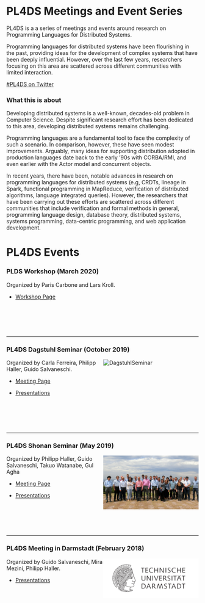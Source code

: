 # PL4DS Meetings and Event Series

PL4DS is a a series of meetings and events around research on Programming Languages for Distributed Systems.

Programming languages for distributed systems have been flourishing in the past, providing ideas for the development of complex systems that have been deeply influential. However, over the last few years, researchers focusing on this area are scattered across different communities with limited interaction.

[#PL4DS on Twitter](https://twitter.com/search?q=%23pl4ds&src=typed_query)


### What this is about

Developing distributed systems is a well-known, decades-old problem in Computer Science. Despite significant research effort has been dedicated to this area, developing distributed systems remains challenging. 

Programming languages are a fundamental tool to face the complexity of such a scenario. In comparison, however, these have seen modest improvements. Arguably, many ideas for supporting distribution adopted in production languages date back to the early ’90s with CORBA/RMI, and even earlier with the Actor model and concurrent objects. 

In recent years, there have been, notable advances in research on programming languages for distributed systems (e.g, CRDTs, lineage in Spark, functional programming in MapReduce, verification of distributed algorithms, language integrated queries). However, the researchers that have been carrying out these efforts are scattered across different communities that include verification and formal methods in general, programming language design, database theory, distributed systems, systems programming, data-centric programming, and web application development.

# PL4DS Events


### PLDS Workshop (March 2020)

Organized by Paris Carbone and Lars Kroll.

- [Workshop Page](https://plds.github.io/programme.html)

<br/>
<br/>
<br/>
<br/>

---

### PL4DS Dagstuhl Seminar (October 2019)
<img src="./assets/images/DagstuhlSeminar.jpg" alt="DagstuhlSeminar" width="250" align="right"/>

Organized by Carla Ferreira, Philipp Haller, Guido Salvaneschi.

- [Meeting Page](https://www.dagstuhl.de/en/program/calendar/semhp/?semnr=19442)

- [Presentations](https://github.com/pl4ds/Dagstuhl-2019/blob/master/pages/Dagstuhl.md)

<br/>
<br/>
<br/>
<br/>

---

### PL4DS Shonan Seminar (May 2019)

<img src="./assets/images/group_photo.jpg" alt="group_photo" width="250" align="right"/>

Organized by Philipp Haller, Guido Salvaneschi, Takuo Watanabe, Gul Agha

- [Meeting Page](https://shonan.nii.ac.jp/seminars/149/)

- [Presentations](https://github.com/pl4ds/Shonan-2019/blob/master/Pages/shonan.md)

<br/>
<br/>
<br/>
<br/>

---

### PL4DS Meeting in Darmstadt (February 2018)
<img src="./assets/images/TU_Darmstadt_Logo.png" alt="TU_Darmstadt_Logo" width="250" align="right"/>

Organized by Guido Salvaneschi, Mira Mezini, Philipp Haller.

- [Presentations](https://github.com/pl4ds/Darmstadt-2018/blob/master/pages/darmstadt.md)

<br/>
<br/>
<br/>
<br/>

